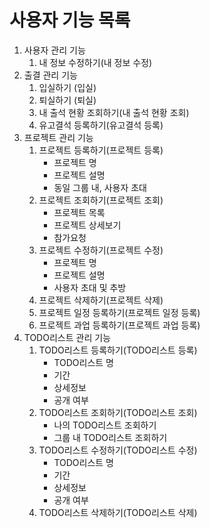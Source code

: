 # 사용자 기능 목록

1. 사용자 관리 기능
    1. 내 정보 수정하기(내 정보 수정)
2. 출결 관리 기능
    1. 입실하기 (입실)
    2. 퇴실하기 (퇴실)
    3. 내 출석 현황 조회하기(내 출석 현황 조회)
    4. 유고결석 등록하기(유고결석 등록)
3. 프로젝트 관리 기능
    1. 프로젝트 등록하기(프로젝트 등록)
        - 프로젝트 명
        - 프로젝트 설명
        - 동일 그룹 내, 사용자 초대
    2. 프로젝트 조회하기(프로젝트 조회)
        - 프로젝트 목록
        - 프로젝트 상세보기
        - 참가요청
    3. 프로젝트 수정하기(프로젝트 수정)
        - 프로젝트 명
        - 프로젝트 설명
        - 사용자 초대 및 추방
    4. 프로젝트 삭제하기(프로젝트 삭제)
    5. 프로젝트 일정 등록하기(프로젝트 일정 등록)
    6. 프로젝트 과업 등록하기(프로젝트 과업 등록)
4. TODO리스트 관리 기능
    1. TODO리스트 등록하기(TODO리스트 등록)
        - TODO리스트 명
        - 기간
        - 상세정보
        - 공개 여부
    2. TODO리스트 조회하기(TODO리스트 조회)
        - 나의 TODO리스트 조회하기
        - 그룹 내 TODO리스트 조회하기
    3. TODO리스트 수정하기(TODO리스트 수정)
        - TODO리스트 명
        - 기간
        - 상세정보
        - 공개 여부
    4. TODO리스트 삭제하기(TODO리스트 삭제)
